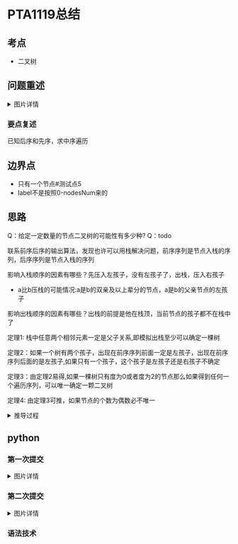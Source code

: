 # PTA1119总结
## 考点
+ 二叉树


## 问题重述
<details><summary>图片详情</summary><img src="https://raw.githubusercontent.com/ednow/cloudimg/main/githubio/20210815214409.png" alt="找不到图片(Image not found)" onerror="this.onerror=null;this.src='https://gitee.com/ednow/cloudimg/raw/main/githubio/20210815214409.png';" /></details>

### 要点复述
已知后序和先序，求中序遍历

## 边界点
+ 只有一个节点#测试点5
+ label不是按照0-nodesNum来的

## 思路

Q：给定一定数量的节点二叉树的可能性有多少种?
Q：todo

联系前序后序的输出算法，发现也许可以用栈解决问题，前序序列是节点入栈的序列，后序序列是节点入栈的序列

影响入栈顺序的因素有哪些？先压入左孩子，没有左孩子了，出栈，压入右孩子
+ a比b压栈的可能情况:a是b的双亲及以上辈分的节点，a是b的父亲节点的左孩子

影响出栈顺序的因素有哪些？出栈的前提是他在栈顶，当前节点的孩子都不在栈中了


定理1: 栈中任意两个相邻元素一定是父子关系,即模拟出栈至少可以确定一棵树

定理2：如果一个树有两个孩子，出现在前序序列前面一定是左孩子，出现在前序序列后面的是左孩子,如果只有一个孩子，这个孩子是左孩子还是右孩子不确定

定理3：由定理2易得,如果一棵树只有度为0或者度为2的节点那么如果得到任何一个遍历序列，可以唯一确定一颗二叉树

定理4: 由定理3可推，如果节点的个数为偶数必不唯一


<details><summary>推导过程</summary>

易得$n_0 + n_2 = 2n_2 + 1$

即$n_0 = n_2 + 1$

$\text{总节点数} = n_0 + n_2 = 2_n2 + 1$

所以只有度为0或者度为2的节点的树的节点总数为奇数
</details>



<!-- 影响相邻节点之间是左孩子还是右孩子的因素？元素a -->



<!-- 思路1：迷宫探测? -->

## python

### 第一次提交
<details><summary>图片详情</summary><img src="https://raw.githubusercontent.com/ednow/cloudimg/main/githubio/20210816002621.png" alt="找不到图片(Image not found)" onerror="this.onerror=null;this.src='https://gitee.com/ednow/cloudimg/raw/main/githubio/20210816002621.png';" /></details>

### 第二次提交
<details><summary>图片详情</summary><img src="https://raw.githubusercontent.com/ednow/cloudimg/main/githubio/20210816005320.png" alt="找不到图片(Image not found)" onerror="this.onerror=null;this.src='https://gitee.com/ednow/cloudimg/raw/main/githubio/20210816005320.png';" /></details>

### 语法技术